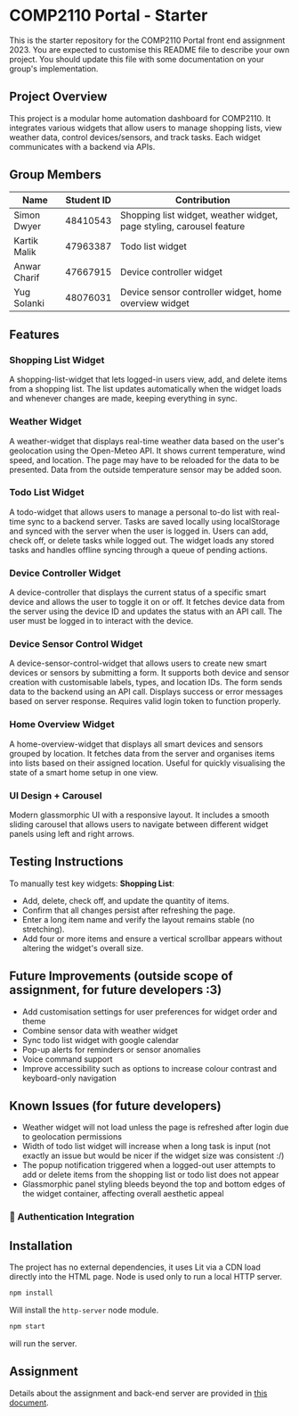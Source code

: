# COMP2110 Portal - Starter

This is the starter repository for the COMP2110 Portal front end assignment 2023. You are
expected to customise this README file to describe your own project.  You should update this
file with some documentation on your group's implementation.

## Project Overview
This project is a modular home automation dashboard for COMP2110. It integrates various widgets that allow users to manage shopping lists, view weather data, control devices/sensors, and track tasks. Each widget communicates with a backend via APIs.

## Group Members 
| Name | Student ID | Contribution |
|----------|----------|----------|
|Simon Dwyer|48410543|Shopping list widget, weather widget, page styling, carousel feature|
|Kartik Malik|47963387|Todo list widget|
|Anwar Charif|47667915|Device controller widget|
|Yug Solanki|48076031|Device sensor controller widget, home overview widget|

## Features
### Shopping List Widget
A shopping-list-widget that lets logged-in users view, add, and delete items from a shopping list. The list updates automatically when the widget loads and whenever changes are made, keeping everything in sync.
### Weather Widget
A weather-widget that displays real-time weather data based on the user's geolocation using the Open-Meteo API. It shows current temperature, wind speed, and location. The page may have to be reloaded for the data to be presented. Data from the outside temperature sensor may be added soon.
### Todo List Widget
A todo-widget that allows users to manage a personal to-do list with real-time sync to a backend server. Tasks are saved locally using localStorage and synced with the server when the user is logged in. Users can add, check off, or delete tasks while logged out. The widget loads any stored tasks and handles offline syncing through a queue of pending actions.
### Device Controller Widget
A device-controller that displays the current status of a specific smart device and allows the user to toggle it on or off. It fetches device data from the server using the device ID and updates the status with an API call. The user must be logged in to interact with the device.
### Device Sensor Control Widget 
A device-sensor-control-widget that allows users to create new smart devices or sensors by submitting a form. It supports both device and sensor creation with customisable labels, types, and location IDs. The form sends data to the backend using an API call. Displays success or error messages based on server response. Requires valid login token to function properly.
### Home Overview Widget
A home-overview-widget that displays all smart devices and sensors grouped by location. It fetches data from the server and organises items into lists based on their assigned location. Useful for quickly visualising the state of a smart home setup in one view.
### UI Design + Carousel
Modern glassmorphic UI with a responsive layout. It includes a smooth sliding carousel that allows users to navigate between different widget panels using left and right arrows.

## Testing Instructions
To manually test key widgets:
**Shopping List**: 
- Add, delete, check off, and update the quantity of items.
- Confirm that all changes persist after refreshing the page.
- Enter a long item name and verify the layout remains stable (no stretching).
- Add four or more items and ensure a vertical scrollbar appears without altering the widget's overall size.




## Future Improvements (outside scope of assignment, for future developers :3)
- Add customisation settings for user preferences for widget order and theme 
- Combine sensor data with weather widget 
- Sync todo list widget with google calendar 
- Pop-up alerts for reminders or sensor anomalies 
- Voice command support 
- Improve accessibility such as options to increase colour contrast and keyboard-only navigation

## Known Issues (for future developers)
- Weather widget will not load unless the page is refreshed after login due to geolocation permissions
- Width of todo list widget will increase when a long task is input (not exactly an issue but would be nicer if the widget size was consistent :/)
- The popup notification triggered when a logged-out user attempts to add or delete items from the shopping list or todo list does not appear
- Glassmorphic panel styling bleeds beyond the top and bottom edges of the widget container, affecting overall aesthetic appeal

### 🔐 Authentication Integration

## Installation

The project has no external dependencies, it uses Lit via a CDN load directly into
the HTML page.   Node is used only to run a local HTTP server.

```bash
npm install
```

Will install the `http-server` node module.

```bash
npm start
```

will run the server.

## Assignment

Details about the assignment and back-end server are provided in [this document](Assignment.md).
